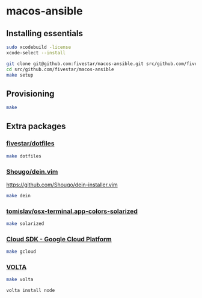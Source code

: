 # macos-ansible

## Installing essentials

```bash
sudo xcodebuild -license
xcode-select --install
```

```bash
git clone git@github.com:fivestar/macos-ansible.git src/github.com/fivestar/macos-ansible
cd src/github.com/fivestar/macos-ansible
make setup
```

## Provisioning

```bash
make
```


## Extra packages

### [fivestar/dotfiles](https://github.com/fivestar/dotfiles)

```bash
make dotfiles
```

### [Shougo/dein.vim](https://github.com/Shougo/dein.vim)

https://github.com/Shougo/dein-installer.vim

```bash
make dein
```

### [tomislav/osx-terminal.app-colors-solarized](https://github.com/tomislav/osx-terminal.app-colors-solarized)

```bash
make solarized
```

### [Cloud SDK - Google Cloud Platform](https://cloud.google.com/sdk/downloads#interactive)

```bash
make gcloud
```

### [VOLTA](https://volta.sh/)

```bash
make volta
```

```bash
volta install node
```

